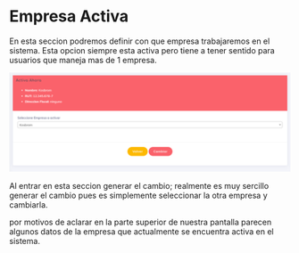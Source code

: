 
# Empresa Activa
En esta seccion podremos definir con que empresa trabajaremos en el sistema. Esta opcion siempre  esta activa pero tiene a tener sentido  para usuarios que maneja   mas de 1 empresa.

![EmpresaActiva](../img/EmpresaActiva.png)

Al entrar en esta seccion generar el cambio; realmente es muy sercillo generar el cambio pues es simplemente seleccionar la otra empresa y cambiarla.

por motivos de aclarar en la parte superior de nuestra pantalla parecen algunos datos de la empresa que actualmente se encuentra activa en el sistema.
